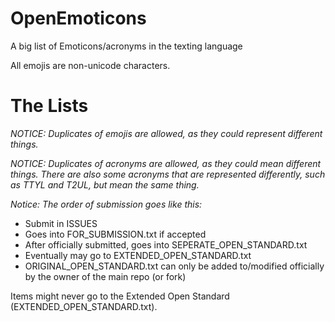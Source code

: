 # OpenEmoticons
A big list of Emoticons/acronyms in the texting language

All emojis are non-unicode characters.

# The Lists

*NOTICE: Duplicates of emojis are allowed, as they could represent different things.*

*NOTICE: Duplicates of acronyms are allowed, as they could mean different things. There are also some acronyms that are represented differently, such as TTYL and T2UL, but mean the same thing.*

*Notice: The order of submission goes like this:*
- Submit in ISSUES
- Goes into FOR_SUBMISSION.txt if accepted
- After officially submitted, goes into SEPERATE_OPEN_STANDARD.txt
- Eventually may go to EXTENDED_OPEN_STANDARD.txt
- ORIGINAL_OPEN_STANDARD.txt can only be added to/modified officially by the owner of the main repo (or fork)

Items might never go to the Extended Open Standard (EXTENDED_OPEN_STANDARD.txt).
